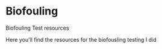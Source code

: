 # Biofouling
Biofouling Test resources


Here you'll find the resources for the biofousling testing I did 
